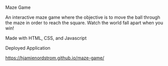 Maze Game

An interactive maze game where the objective is to move the ball through the maze in order to reach the square. Watch the world fall apart when you win!

Made with HTML, CSS, and Javascript

Deployed Application

https://hjamienordstrom.github.io/maze-game/
